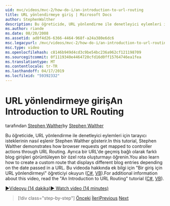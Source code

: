 ```yaml
---
uid: mvc/videos/mvc-2/how-do-i/an-introduction-to-url-routing
title: URL yönlendirmeye giriş | Microsoft Docs
author: StephenWalther
description: Bu öğreticide, URL yönlendirme ile denetleyici eylemleri için tarayıcı isteklerinin nasıl eşlenir Stephen Walther gösterir. Ayrıca bir müşteri oluşturmayı öğrenin...
ms.author: riande
ms.date: 08/20/2008
ms.assetid: ad0f4d26-6366-4464-968f-a24a380e6dc6
msc.legacyurl: /mvc/videos/mvc-2/how-do-i/an-introduction-to-url-routing
msc.type: video
ms.openlocfilehash: c8146b949d4cd3c9be54bc236a962cf121198709
ms.sourcegitcommit: 0f1119340e4464720cfd16d0ff15764746ea1fea
ms.translationtype: MT
ms.contentlocale: tr-TR
ms.lasthandoff: 04/17/2019
ms.locfileid: "59392332"
---
```

# <a name="an-introduction-to-url-routing"></a><span data-ttu-id="0b490-104">URL yönlendirmeye giriş</span><span class="sxs-lookup"><span data-stu-id="0b490-104">An Introduction to URL Routing</span></span>

<span data-ttu-id="0b490-105">tarafından [Stephen Walther](https://github.com/StephenWalther)</span><span class="sxs-lookup"><span data-stu-id="0b490-105">by [Stephen Walther](https://github.com/StephenWalther)</span></span>

<span data-ttu-id="0b490-106">Bu öğreticide, URL yönlendirme ile denetleyici eylemleri için tarayıcı isteklerinin nasıl eşlenir Stephen Walther gösterir.</span><span class="sxs-lookup"><span data-stu-id="0b490-106">In this tutorial, Stephen Walther demonstrates how browser requests get mapped to controller actions through URL Routing.</span></span> <span data-ttu-id="0b490-107">Ayrıca bir URL'de geçmiş bağlı olarak farklı blog girişleri görüntüleyen bir özel rota oluşturmayı öğrenin.</span><span class="sxs-lookup"><span data-stu-id="0b490-107">You also learn how to create a custom route that displays different blog entries depending on the date passed in a URL.</span></span> <span data-ttu-id="0b490-108">Bu videoda hakkında ek bilgi için "Bir giriş için URL yönlendirmeyi" öğreticiyi okuyun ([C#](../../../overview/older-versions-1/controllers-and-routing/asp-net-mvc-routing-overview-cs.md), [VB](../../../overview/older-versions-1/controllers-and-routing/asp-net-mvc-routing-overview-vb.md)).</span><span class="sxs-lookup"><span data-stu-id="0b490-108">For additional information about this video, read the "An Introduction to URL Routing" tutorial ([C#](../../../overview/older-versions-1/controllers-and-routing/asp-net-mvc-routing-overview-cs.md), [VB](../../../overview/older-versions-1/controllers-and-routing/asp-net-mvc-routing-overview-vb.md)).</span></span>

[<span data-ttu-id="0b490-109">&#9654;Videoyu (14 dakika)</span><span class="sxs-lookup"><span data-stu-id="0b490-109">&#9654; Watch video (14 minutes)</span></span>](https://channel9.msdn.com/Blogs/ASP-NET-Site-Videos/an-introduction-to-url-routing)

> [!div class="step-by-step"]
> <span data-ttu-id="0b490-110">[Önceki](understanding-views-view-data-and-html-helpers.md)
> [İleri](preventing-javascript-injection-attacks.md)</span><span class="sxs-lookup"><span data-stu-id="0b490-110">[Previous](understanding-views-view-data-and-html-helpers.md)
[Next](preventing-javascript-injection-attacks.md)</span></span>
